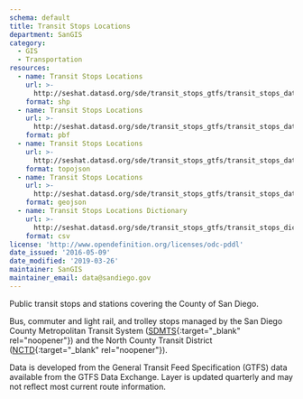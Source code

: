 ```yaml
---
schema: default
title: Transit Stops Locations
department: SanGIS
category:
  - GIS
  - Transportation
resources:
  - name: Transit Stops Locations
    url: >-
      http://seshat.datasd.org/sde/transit_stops_gtfs/transit_stops_datasd.zip
    format: shp
  - name: Transit Stops Locations
    url: >-
      http://seshat.datasd.org/sde/transit_stops_gtfs/transit_stops_datasd.pbf
    format: pbf
  - name: Transit Stops Locations
    url: >-
      http://seshat.datasd.org/sde/transit_stops_gtfs/transit_stops_datasd.topojson
    format: topojson
  - name: Transit Stops Locations
    url: >-
      http://seshat.datasd.org/sde/transit_stops_gtfs/transit_stops_datasd.geojson
    format: geojson
  - name: Transit Stops Locations Dictionary
    url: >-
      http://seshat.datasd.org/sde/transit_stops_gtfs/transit_stops_dictionary_datasd.csv
    format: csv
license: 'http://www.opendefinition.org/licenses/odc-pddl'
date_issued: '2016-05-09'
date_modified: '2019-03-26'
maintainer: SanGIS
maintainer_email: data@sandiego.gov
---
```

Public transit stops and stations covering the County of San Diego.
<!--more-->
Bus, commuter and light rail, and trolley stops managed by the San Diego County Metropolitan Transit System ([SDMTS]('https://www.sdmts.com/'){:target="_blank" rel="noopener"}) and the North County Transit District ([NCTD](http://www.gonctd.com/){:target="_blank" rel="noopener"}).

Data is developed from the General Transit Feed Specification (GTFS) data available from the GTFS Data Exchange. Layer is updated quarterly and may not reflect most current route information.
